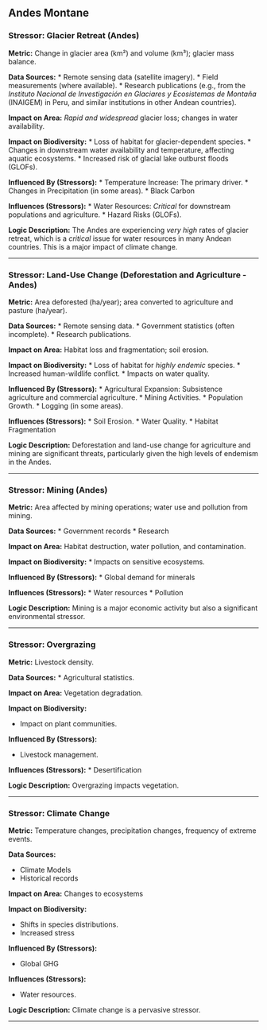 ## Andes Montane

### Stressor: Glacier Retreat (Andes)

**Metric:** Change in glacier area (km²) and volume (km³); glacier mass balance.

**Data Sources:**
    *   Remote sensing data (satellite imagery).
    *   Field measurements (where available).
    *   Research publications (e.g., from the *Instituto Nacional de Investigación en Glaciares y Ecosistemas de Montaña* (INAIGEM) in Peru, and similar institutions in other Andean countries).

**Impact on Area:** *Rapid and widespread* glacier loss; changes in water availability.

**Impact on Biodiversity:**
    *   Loss of habitat for glacier-dependent species.
    *   Changes in downstream water availability and temperature, affecting aquatic ecosystems.
    *   Increased risk of glacial lake outburst floods (GLOFs).

**Influenced By (Stressors):**
    *   Temperature Increase: The primary driver.
    *   Changes in Precipitation (in some areas).
    * Black Carbon

**Influences (Stressors):**
    *   Water Resources: *Critical* for downstream populations and agriculture.
    *   Hazard Risks (GLOFs).

**Logic Description:** The Andes are experiencing *very high* rates of glacier retreat, which is a *critical* issue for water resources in many Andean countries.  This is a major impact of climate change.

---

### Stressor: Land-Use Change (Deforestation and Agriculture - Andes)

**Metric:** Area deforested (ha/year); area converted to agriculture and pasture (ha/year).

**Data Sources:**
    *   Remote sensing data.
    *   Government statistics (often incomplete).
    *   Research publications.

**Impact on Area:** Habitat loss and fragmentation; soil erosion.

**Impact on Biodiversity:**
    *   Loss of habitat for *highly endemic* species.
    *   Increased human-wildlife conflict.
    *   Impacts on water quality.

**Influenced By (Stressors):**
    *   Agricultural Expansion: Subsistence agriculture and commercial agriculture.
    *   Mining Activities.
    *   Population Growth.
    *   Logging (in some areas).

**Influences (Stressors):**
    *   Soil Erosion.
    *   Water Quality.
    *   Habitat Fragmentation

**Logic Description:** Deforestation and land-use change for agriculture and mining are significant threats, particularly given the high levels of endemism in the Andes.

---
### Stressor: Mining (Andes)

**Metric:** Area affected by mining operations; water use and pollution from mining.

**Data Sources:**
     * Government records
     * Research

**Impact on Area:** Habitat destruction, water pollution, and contamination.

**Impact on Biodiversity:**
         * Impacts on sensitive ecosystems.

**Influenced By (Stressors):**
     * Global demand for minerals

**Influences (Stressors):**
         * Water resources
         * Pollution

**Logic Description:** Mining is a major economic activity but also a significant environmental stressor.

---
### Stressor: Overgrazing
**Metric:** Livestock density.

**Data Sources:**
    * Agricultural statistics.

**Impact on Area:** Vegetation degradation.

**Impact on Biodiversity:**
  * Impact on plant communities.

**Influenced By (Stressors):**
*   Livestock management.

**Influences (Stressors):**
    * Desertification

**Logic Description:** Overgrazing impacts vegetation.

---
### Stressor: Climate Change

**Metric:** Temperature changes, precipitation changes, frequency of extreme events.

**Data Sources:**
  * Climate Models
   * Historical records

**Impact on Area:** Changes to ecosystems

**Impact on Biodiversity:**
  * Shifts in species distributions.
   * Increased stress

**Influenced By (Stressors):**
  * Global GHG

**Influences (Stressors):**
 * Water resources.

**Logic Description:** Climate change is a pervasive stressor.

---